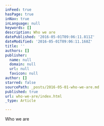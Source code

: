 ```yaml
---
inFeed: true
hasPage: true
inNav: true
inLanguage: null
keywords: []
description: Who we are
datePublished: '2016-05-01T09:06:11.811Z'
dateModified: '2016-05-01T09:06:11.168Z'
title: ''
authors: []
publisher:
  name: null
  domain: null
  url: null
  favicon: null
author: []
starred: false
sourcePath: _posts/2016-05-01-who-we-are.md
published: true
url: who-we-are/index.html
_type: Article

---
```

Who we are
